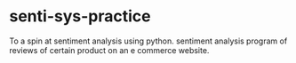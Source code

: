 # senti-sys-practice
To a spin at sentiment analysis using python. sentiment analysis program of reviews of certain product on an e commerce website.
